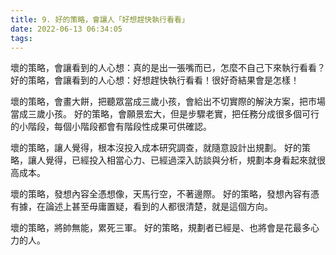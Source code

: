 ```yaml
---
title: 9. 好的策略，會讓人「好想趕快執行看看」
date: 2022-06-13 06:34:05
tags:
---
```

壞的策略，會讓看到的人心想：真的是出一張嘴而已，怎麼不自己下來執行看看？
好的策略，會讓看到的人心想：好想趕快執行看看！很好奇結果會是怎樣！

壞的策略，會畫大餅，把聽眾當成三歲小孩，會給出不切實際的解決方案，把市場當成三歲小孩。
好的策略，會願景宏大，但是步驟老實，把任務分成很多個可行的小階段，每個小階段都會有階段性成果可供確認。

壞的策略，讓人覺得，根本沒投入成本研究調查，就隨意設計出規劃。
好的策略，讓人覺得，已經投入相當心力、已經過深入訪談與分析，規劃本身看起來就很高成本。

壞的策略，發想內容全憑想像，天馬行空，不著邊際。
好的策略，發想內容有憑有據，在論述上甚至毋庸置疑，看到的人都很清楚，就是這個方向。

壞的策略，將帥無能，累死三軍。
好的策略，規劃者已經是、也將會是花最多心力的人。
